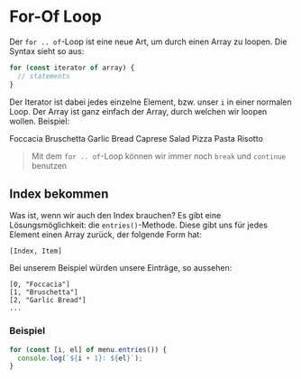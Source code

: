 # For-Of Loop

Der `for .. of`-Loop ist eine neue Art, um durch einen Array zu loopen. Die Syntax sieht so aus:

```Javascript
for (const iterator of array) {
  // statements
}
```

Der Iterator ist dabei jedes einzelne Element, bzw. unser `i` in einer normalen Loop. Der Array ist ganz einfach der Array, durch welchen wir
loopen wollen. Beispiel:

<tabs>
    <tab title="JavaScript">
        <code-block lang="javascript" src="for-of.js" />
    </tab>
    <tab title="Output">
        <code-block lang="console">
            Foccacia
            Bruschetta
            Garlic Bread
            Caprese Salad
            Pizza
            Pasta
            Risotto
        </code-block>
    </tab>
</tabs>

> Mit dem `for .. of`-Loop können wir immer noch `break` und `continue` benutzen

## Index bekommen

Was ist, wenn wir auch den Index brauchen? Es gibt eine Lösungsmöglichkeit: die `entries()`-Methode. Diese gibt uns für jedes Element einen Array
zurück, der folgende Form hat:

```Console
[Index, Item]
```

Bei unserem Beispiel würden unsere Einträge, so aussehen:

```Console
[0, "Foccacia"]
[1, "Bruschetta"]
[2, "Garlic Bread"]
...
```

### Beispiel

```Javascript
for (const [i, el] of menu.entries()) {
  console.log(`${i + 1}: ${el}`);
}
```
